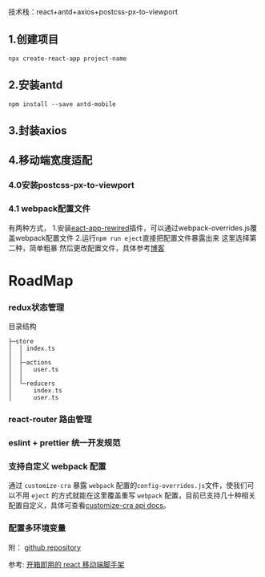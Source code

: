 技术栈：react+antd+axios+postcss-px-to-viewport
## 1.创建项目
`npx create-react-app project-name`

## 2.安装antd
`npm install --save antd-mobile `

## 3.封装axios

## 4.移动端宽度适配
### 4.0安装postcss-px-to-viewport
### 4.1 webpack配置文件
有两种方式，
1.安装[eact-app-rewired](https://github.com/timarney/react-app-rewired)插件，可以通过webpack-overrides.js覆盖webpack配置文件
2.运行`npm run eject`直接把配置文件暴露出来
这里选择第二种，简单粗暴
然后更改配置文件，具体参考[博客](https://www.i4k.xyz/article/weixin_44461275/122490874)

# RoadMap
### redux状态管理
目录结构
```
├─store
│  │ index.ts
│  │
│  ├─actions
│  │   user.ts
│  │
│  └─reducers
│      index.ts
│      user.ts

```
###  react-router 路由管理
### eslint + prettier 统一开发规范
### 支持自定义 webpack 配置
通过 `customize-cra` 暴露 `webpack` 配置的`config-overrides.js`文件，使我们可以不用 `eject` 的方式就能在这里覆盖重写 `webpack` 配置，目前已支持几十种相关配置自定义，具体可查看[customize-cra api docs](https://link.juejin.cn?target=undefined)。
### 配置多环境变量


附：
[github repository](https://github.com/tangzheng0105/mofang-web2)

参考:
[开箱即用的 react 移动端脚手架
](https://juejin.cn/post/6850037278912774157#heading-1)

